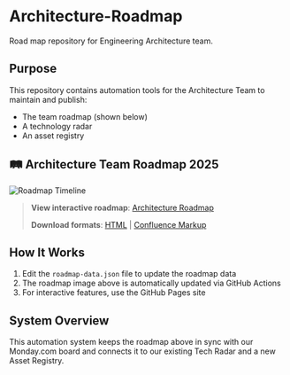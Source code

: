 # Architecture-Roadmap
Road map repository for Engineering Architecture team.

## Purpose
This repository contains automation tools for the Architecture Team to maintain and publish:
 - The team roadmap (shown below)
 - A technology radar
 - An asset registry

## 🛤️ Architecture Team Roadmap 2025

![Roadmap Timeline](https://mermaid.ink/img/c2NyaXB0cy9yb2FkbWFwLmpz?type=png)

> **View interactive roadmap**: [Architecture Roadmap](https://davidroche7.github.io/Roadmapv2/)
>
> **Download formats**: [HTML](https://davidroche7.github.io/Roadmapv2/roadmap-simple.html) | [Confluence Markup](https://davidroche7.github.io/Roadmapv2/export-confluence)

## How It Works
1. Edit the `roadmap-data.json` file to update the roadmap data
2. The roadmap image above is automatically updated via GitHub Actions
3. For interactive features, use the GitHub Pages site

## System Overview
This automation system keeps the roadmap above in sync with our Monday.com board and connects it to our existing Tech Radar and a new Asset Registry.
